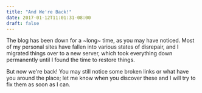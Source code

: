 ```yaml
---
title: "And We're Back!"
date: 2017-01-12T11:01:31-08:00
draft: false
---
```


The blog has been down for a ~long~ time, as you may have noticed. Most of my personal sites have fallen into various states of disrepair, and I migrated things over to a new server, which took everything down permanently until I found the time to restore things.

But now we're back! You may still notice some broken links or what have you around the place; let me know when you discover these and I will try to fix them as soon as I can.
